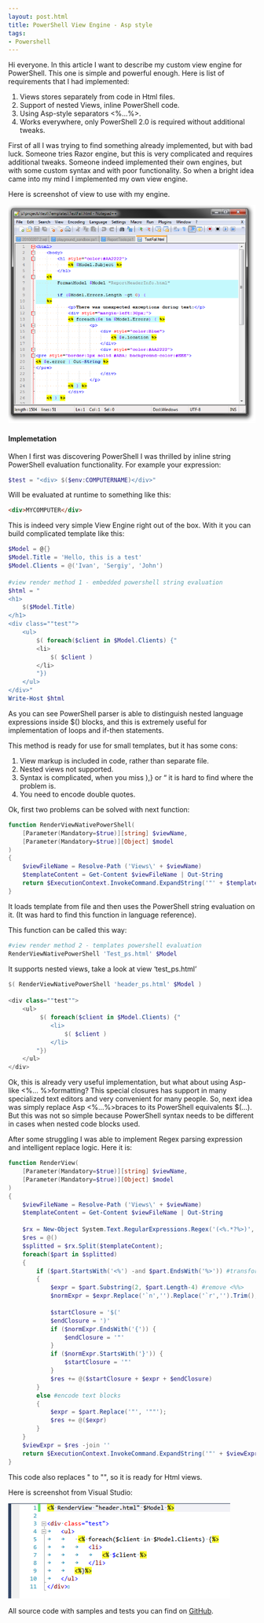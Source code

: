```yaml
---
layout: post.html
title: PowerShell View Engine - Asp style
tags: 
- Powershell
---
```

Hi everyone. In this article I want to describe my custom view engine for PowerShell. This one is simple and powerful enough. Here is list of requirements that I had implemented:

1. Views stores separately from code in Html files.
2. Support of nested Views, inline PowerShell code.
3. Using Asp-style separators <%...%>.
4. Works everywhere, only PowerShell 2.0 is required without additional tweaks.

First of all I was trying to find something already implemented, but with bad luck. Someone tries Razor engine, but this is very complicated and requires additional tweaks. Someone indeed implemented their own engines, but with some custom syntax and with poor functionality. So when a bright idea came into my mind I implemented my own view engine.

Here is screenshot of view to use with my engine.

![](image_2.png)

#### Implemetation

When I first was discovering PowerShell I was thrilled by inline string PowerShell evaluation functionality. For example your expression:
    
``` powershell 
$test = "<div> $($env:COMPUTERNAME)</div>" 
```
	
Will be evaluated at runtime to something like this:

``` html
<div>MYCOMPUTER</div>
```

This is indeed very simple View Engine right out of the box. With it you can build complicated template like this:

``` powershell 
$Model = @{}    
$Model.Title = 'Hello, this is a test'
$Model.Clients = @('Ivan', 'Sergiy', 'John')

#view render method 1 - embedded powershell string evaluation
$html = "
<h1>
	$($Model.Title)
</h1>
<div class=""test"">
	<ul>
		$( foreach($client in $Model.Clients) {"
		<li>
			$( $client )
		</li>
		"})
	</ul>
</div>"
Write-Host $html
```

As you can see PowerShell parser is able to distinguish nested language expressions inside $() blocks, and this is extremely useful for implementation of loops and if-then statements.

This method is ready for use for small templates, but it has some cons:

1. View markup is included in code, rather than separate file.
2. Nested views not supported.
3. Syntax is complicated, when you miss ),} or “ it is hard to find where the problem is.
4. You need to encode double quotes.

Ok, first two problems can be solved with next function:

``` powershell 
function RenderViewNativePowerShell(
	[Parameter(Mandatory=$true)][string] $viewName,
	[Parameter(Mandatory=$true)][Object] $model
)
{
	$viewFileName = Resolve-Path ('Views\' + $viewName)
	$templateContent = Get-Content $viewFileName | Out-String
	return $ExecutionContext.InvokeCommand.ExpandString('"' + $templateContent + '"')
}
```

It loads template from file and then uses the PowerShell string evaluation on it. (It was hard to find this function in language reference).

This function can be called this way:

``` powershell 
#view render method 2 - templates powershell evaluation
RenderViewNativePowerShell 'Test_ps.html' $Model
```

It supports nested views, take a look at view ‘test_ps.html’

``` powershell 
$( RenderViewNativePowerShell 'header_ps.html' $Model )

<div class=""test"">
	<ul>
		 $( foreach($client in $Model.Clients) {"
			<li>
				$( $client )
			</li>
		"})
	</ul>
</div>
```

Ok, this is already very useful implementation, but what about using Asp-like <%... %>formatting? This special closures has support in many specialized text editors and very convenient for many people. So, next idea was simply replace Asp <%...%>braces to its PowerShell equivalents $(…). But this was not so simple because PowerShell syntax needs to be different in cases when nested code blocks used.

After some struggling I was able to implement Regex parsing expression and intelligent replace logic. Here it is:

``` powershell 
function RenderView(
	[Parameter(Mandatory=$true)][string] $viewName,
	[Parameter(Mandatory=$true)][Object] $model
)
{
	$viewFileName = Resolve-Path ('Views\' + $viewName)
	$templateContent = Get-Content $viewFileName | Out-String
	
	$rx = New-Object System.Text.RegularExpressions.Regex('(<%.*?%>)', [System.Text.RegularExpressions.RegexOptions]::Singleline)
	$res = @()
	$splitted = $rx.Split($templateContent);
	foreach($part in $splitted)
	{
		if ($part.StartsWith('<%') -and $part.EndsWith('%>')) #transform <%...%> blocks
		{    
			$expr = $part.Substring(2, $part.Length-4) #remove <%%>
			$normExpr = $expr.Replace('`n','').Replace('`r','').Trim();
			
			$startClosure = '$('
			$endClosure = ')'
			if ($normExpr.EndsWith('{')) {
				$endClosure = '"'
			}
			if ($normExpr.StartsWith('}')) {
				$startClosure = '"'
			}
			$res += @($startClosure + $expr + $endClosure)
		}
		else #encode text blocks
		{    
			$expr = $part.Replace('"', '""');
			$res += @($expr)
		}
	}
	$viewExpr = $res -join ''
	return $ExecutionContext.InvokeCommand.ExpandString('"' + $viewExpr + '"')
}
```

This code also replaces " to "", so it is ready for Html views.

Here is screenshot from Visual Studio:

![](image_4.png)


All source code with samples and tests you can find on [GitHub](https://github.com/megaboich/PowerShellViewEngine).
